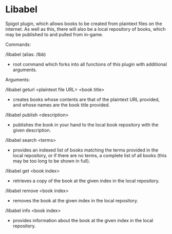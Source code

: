 # Libabel
Spigot plugin, which allows books to be created from plaintext files on the internet. As well as this, there will also be a local repository of books, which may be published to and pulled from in-game.


Commands:

/libabel
(alias: /lbb)
  - root command which forks into all functions of this plugin with additional arguments.

Arguments:

/libabel geturl \<plaintext file URL\> \<book title\>
  - creates books whose contents are that of the plaintext URL provided, and whose names are the book title provided.

/libabel publish \<description\> 
  - publishes the book in your hand to the local book repository with the given description.

/libabel search \<terms\>
  - provides an indexed list of books matching the terms provided in the local repository, or if there are no terms, a complete list of all books (this may be too long to be shown in full).

/libabel get \<book index\>
  - retrieves a copy of the book at the given index in the local repository.
  
/libabel remove \<book index\>
  - removes the book at the given index in the local repository.
  
/libabel info \<book index\>
  - provides information about the book at the given index in the local repository.
  
